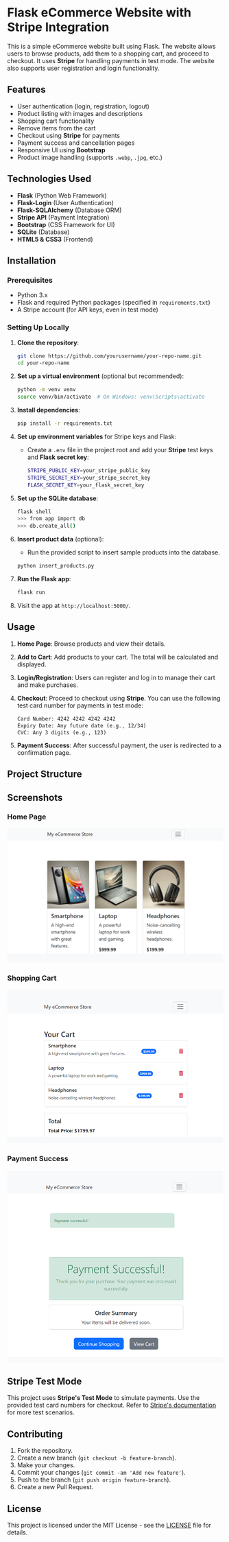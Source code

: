 # Flask eCommerce Website with Stripe Integration

This is a simple eCommerce website built using Flask. The website allows users to browse products, add them to a shopping cart, and proceed to checkout. It uses **Stripe** for handling payments in test mode. The website also supports user registration and login functionality.

## Features

- User authentication (login, registration, logout)
- Product listing with images and descriptions
- Shopping cart functionality
- Remove items from the cart
- Checkout using **Stripe** for payments
- Payment success and cancellation pages
- Responsive UI using **Bootstrap**
- Product image handling (supports `.webp`, `.jpg`, etc.)

## Technologies Used

- **Flask** (Python Web Framework)
- **Flask-Login** (User Authentication)
- **Flask-SQLAlchemy** (Database ORM)
- **Stripe API** (Payment Integration)
- **Bootstrap** (CSS Framework for UI)
- **SQLite** (Database)
- **HTML5 & CSS3** (Frontend)

## Installation

### Prerequisites

- Python 3.x
- Flask and required Python packages (specified in `requirements.txt`)
- A Stripe account (for API keys, even in test mode)

### Setting Up Locally

1. **Clone the repository**:

    ```bash
    git clone https://github.com/yourusername/your-repo-name.git
    cd your-repo-name
    ```

2. **Set up a virtual environment** (optional but recommended):

    ```bash
    python -m venv venv
    source venv/bin/activate  # On Windows: venv\Scripts\activate
    ```

3. **Install dependencies**:

    ```bash
    pip install -r requirements.txt
    ```

4. **Set up environment variables** for Stripe keys and Flask:

    - Create a `.env` file in the project root and add your **Stripe** test keys and **Flask secret key**:

      ```bash
      STRIPE_PUBLIC_KEY=your_stripe_public_key
      STRIPE_SECRET_KEY=your_stripe_secret_key
      FLASK_SECRET_KEY=your_flask_secret_key
      ```

5. **Set up the SQLite database**:

    ```bash
    flask shell
    >>> from app import db
    >>> db.create_all()
    ```

6. **Insert product data** (optional):

    - Run the provided script to insert sample products into the database.

    ```bash
    python insert_products.py
    ```

7. **Run the Flask app**:

    ```bash
    flask run
    ```

8. Visit the app at `http://localhost:5000/`.

## Usage

1. **Home Page**: Browse products and view their details.
2. **Add to Cart**: Add products to your cart. The total will be calculated and displayed.
3. **Login/Registration**: Users can register and log in to manage their cart and make purchases.
4. **Checkout**: Proceed to checkout using **Stripe**. You can use the following test card number for payments in test mode:

    ```
    Card Number: 4242 4242 4242 4242
    Expiry Date: Any future date (e.g., 12/34)
    CVC: Any 3 digits (e.g., 123)
    ```

5. **Payment Success**: After successful payment, the user is redirected to a confirmation page.

## Project Structure



## Screenshots

### Home Page
![Home Page](app/static/images/screenshot_home.png)

### Shopping Cart
![Shopping Cart](app/static/images/screenshot_cart.png)

### Payment Success
![Payment Success](app/static/images/screenshot_success.png)

## Stripe Test Mode

This project uses **Stripe's Test Mode** to simulate payments. Use the provided test card numbers for checkout. Refer to [Stripe's documentation](https://stripe.com/docs/testing#international-cards) for more test scenarios.

## Contributing

1. Fork the repository.
2. Create a new branch (`git checkout -b feature-branch`).
3. Make your changes.
4. Commit your changes (`git commit -am 'Add new feature'`).
5. Push to the branch (`git push origin feature-branch`).
6. Create a new Pull Request.

## License

This project is licensed under the MIT License - see the [LICENSE](LICENSE) file for details.






